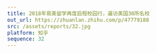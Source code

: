 ```yaml
---
title: 2018年易美留学再度启程校园行，遍访美国30所名校
out_url: https://zhuanlan.zhihu.com/p/47779188
src: /assets/reports/32.jpg
platform: 知乎
sequence: 32
---
```

